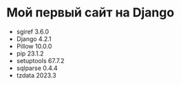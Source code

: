 # Мой первый сайт на Django
- sgiref    3.6.0
- Django     4.2.1
- Pillow     10.0.0
- pip        23.1.2
- setuptools 67.7.2
- sqlparse   0.4.4
- tzdata     2023.3
